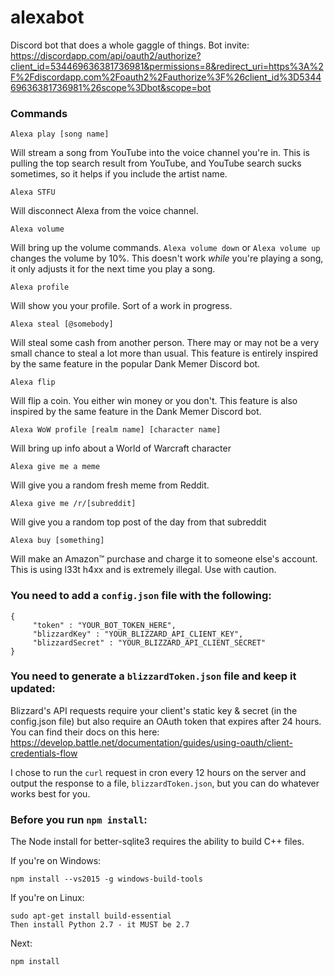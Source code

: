 # alexabot
Discord bot that does a whole gaggle of things.
Bot invite: https://discordapp.com/api/oauth2/authorize?client_id=534469636381736981&permissions=8&redirect_uri=https%3A%2F%2Fdiscordapp.com%2Foauth2%2Fauthorize%3F%26client_id%3D534469636381736981%26scope%3Dbot&scope=bot

### Commands
```
Alexa play [song name]
```
Will stream a song from YouTube into the voice channel you're in. This is pulling the top search result from YouTube, and YouTube search sucks sometimes, so it helps if you include the artist name.
```
Alexa STFU
```
Will disconnect Alexa from the voice channel.
```
Alexa volume
```
Will bring up the volume commands. `Alexa volume down` or `Alexa volume up` changes the volume by 10%. This doesn't work *while* you're playing a song, it only adjusts it for the next time you play a song.
```
Alexa profile
```
Will show you your profile. Sort of a work in progress.
```
Alexa steal [@somebody]
```
Will steal some cash from another person. There may or may not be a very small chance to steal a lot more than usual. This feature is entirely inspired by the same feature in the popular Dank Memer Discord bot.
```
Alexa flip
```
Will flip a coin. You either win money or you don't. This feature is also inspired by the same feature in the Dank Memer Discord bot.
```
Alexa WoW profile [realm name] [character name]
```
Will bring up info about a World of Warcraft character
```
Alexa give me a meme
```
Will give you a random fresh meme from Reddit.
```
Alexa give me /r/[subreddit]
```
Will give you a random top post of the day from that subreddit
```
Alexa buy [something]
```
Will make an Amazon™ purchase and charge it to someone else's account. This is using l33t h4xx and is extremely illegal. Use with caution.

### You need to add a `config.json` file with the following:

```
{  
     "token" : "YOUR_BOT_TOKEN_HERE",
     "blizzardKey" : "YOUR_BLIZZARD_API_CLIENT_KEY",
     "blizzardSecret" : "YOUR_BLIZZARD_API_CLIENT_SECRET"
}
```

### You need to generate a `blizzardToken.json` file and keep it updated:
Blizzard's API requests require your client's static key & secret (in the config.json file) but also require an OAuth token that expires after 24 hours. You can find their docs on this here:
https://develop.battle.net/documentation/guides/using-oauth/client-credentials-flow

I chose to run the `curl` request in cron every 12 hours on the server and output the response to a file, `blizzardToken.json`, but you can do whatever works best for you.

### Before you run `npm install`:

The Node install for better-sqlite3 requires the ability to build C++ files.

If you're on Windows:
```
npm install --vs2015 -g windows-build-tools
```
If you're on Linux:
```
sudo apt-get install build-essential
Then install Python 2.7 - it MUST be 2.7
```
Next:
```
npm install
```
